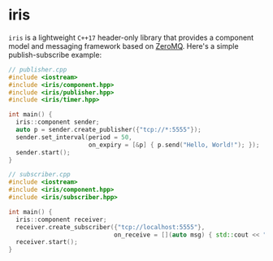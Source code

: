 # iris

`iris` is a lightweight `C++17` header-only library that provides a component model and messaging framework based on [ZeroMQ](https://zeromq.org/). Here's a simple publish-subscribe example:

```cpp
// publisher.cpp
#include <iostream>
#include <iris/component.hpp>
#include <iris/publisher.hpp>
#include <iris/timer.hpp>

int main() {
  iris::component sender;
  auto p = sender.create_publisher({"tcp://*:5555"});
  sender.set_interval(period = 50, 
                      on_expiry = [&p] { p.send("Hello, World!"); });
  sender.start();
}
```


```cpp
// subscriber.cpp
#include <iostream>
#include <iris/component.hpp>
#include <iris/subscriber.hpp>

int main() {
  iris::component receiver;
  receiver.create_subscriber({"tcp://localhost:5555"}, 
                             on_receive = [](auto msg) { std::cout << "Received " << msg << "\n";});
  receiver.start();
}
```
